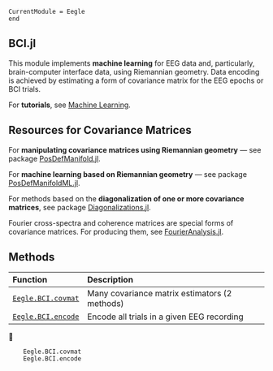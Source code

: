 ```@meta
CurrentModule = Eegle
end
```

## BCI.jl

This module implements **machine learning** for EEG data and, particularly, brain-computer interface data, using Riemannian geometry. Data encoding is achieved
by estimating a form of covariance matrix for the EEG epochs or BCI trials.

For **tutorials**, see [Machine Learning](@ref). 

## Resources for Covariance Matrices

For **manipulating covariance matrices using Riemannian geometry** — see package [PosDefManifold.jl](https://github.com/Marco-Congedo/PosDefManifold.jl).

For **machine learning based on Riemannian geometry** — see package [PosDefManifoldML.jl](https://github.com/Marco-Congedo/PosDefManifoldML.jl).

For methods based on the **diagonalization of one or more covariance matrices**, see package [Diagonalizations.jl](https://github.com/Marco-Congedo/Diagonalizations.jl).

Fourier cross-spectra and coherence matrices are special forms of covariance matrices. For producing them, see [FourierAnalysis.jl](https://github.com/Marco-Congedo/FourierAnalysis.jl).


## Methods

|  Function      |           Description             |
|:-----------------------|:----------------------------------|
| [`Eegle.BCI.covmat`](@ref) | Many covariance matrix estimators (2 methods)|
| [`Eegle.BCI.encode`](@ref) | Encode all trials in a given EEG recording |
📖
```@docs
    Eegle.BCI.covmat
    Eegle.BCI.encode
```

